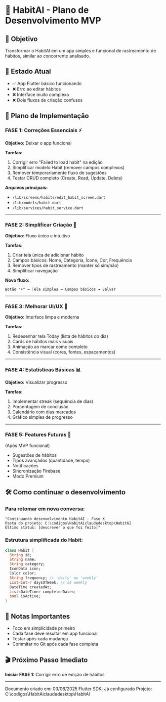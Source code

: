 # 📱 HabitAI - Plano de Desenvolvimento MVP

## 🎯 Objetivo
Transformar o HabitAI em um app simples e funcional de rastreamento de hábitos, similar ao concorrente analisado.

## 📍 Estado Atual
- ✅ App Flutter básico funcionando
- ❌ Erro ao editar hábitos
- ❌ Interface muito complexa
- ❌ Dois fluxos de criação confusos

## 🚀 Plano de Implementação

### **FASE 1: Correções Essenciais** ⚡
**Objetivo:** Deixar o app funcional

**Tarefas:**
1. Corrigir erro "Failed to load habit" na edição
2. Simplificar modelo Habit (remover campos complexos)
3. Remover temporariamente fluxo de sugestões
4. Testar CRUD completo (Create, Read, Update, Delete)

**Arquivos principais:**
- `/lib/screens/habits/edit_habit_screen.dart`
- `/lib/models/habit.dart`
- `/lib/services/habit_service.dart`

---

### **FASE 2: Simplificar Criação** 🎨
**Objetivo:** Fluxo único e intuitivo

**Tarefas:**
1. Criar tela única de adicionar hábito
2. Campos básicos: Nome, Categoria, Ícone, Cor, Frequência
3. Remover tipos de rastreamento (manter só sim/não)
4. Simplificar navegação

**Novo fluxo:**
```
Botão "+" → Tela simples → Campos básicos → Salvar
```

---

### **FASE 3: Melhorar UI/UX** 💅
**Objetivo:** Interface limpa e moderna

**Tarefas:**
1. Redesenhar tela Today (lista de hábitos do dia)
2. Cards de hábitos mais visuais
3. Animação ao marcar como completo
4. Consistência visual (cores, fontes, espaçamentos)

---

### **FASE 4: Estatísticas Básicas** 📊
**Objetivo:** Visualizar progresso

**Tarefas:**
1. Implementar streak (sequência de dias)
2. Porcentagem de conclusão
3. Calendário com dias marcados
4. Gráfico simples de progresso

---

### **FASE 5: Features Futuras** 🔮
(Após MVP funcional)
- Sugestões de hábitos
- Tipos avançados (quantidade, tempo)
- Notificações
- Sincronização Firebase
- Modo Premium

## 🛠️ Como continuar o desenvolvimento

### Para retomar em nova conversa:
```
"Continuando desenvolvimento HabitAI - Fase X
Pasta do projeto: C:\codigos\HabitAiclaudedesktop\HabitAI
Último status: [descrever o que foi feito]"
```

### Estrutura simplificada do Habit:
```dart
class Habit {
  String id;
  String name;
  String category;
  IconData icon;
  Color color;
  String frequency; // 'daily' ou 'weekly'
  List<int>? daysOfWeek; // se weekly
  DateTime createdAt;
  List<DateTime> completedDates;
  bool isActive;
}
```

## 📝 Notas Importantes
- Foco em simplicidade primeiro
- Cada fase deve resultar em app funcional
- Testar após cada mudança
- Commitar no Git após cada fase completa

## 🎬 Próximo Passo Imediato
**Iniciar FASE 1:** Corrigir erro de edição de hábitos

---
Documento criado em: 03/06/2025
Flutter SDK: Já configurado
Projeto: C:\codigos\HabitAiclaudedesktop\HabitAI